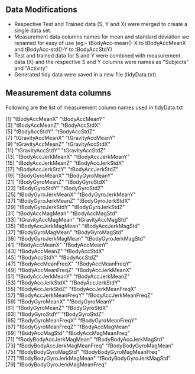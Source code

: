 ## Data Modifications
- Respective Test and Trained data (S, Y and X) were merged to create a single data set.
- Measurement data columns names for mean and standard deviation we renamed for easy of use (eg:- tBodyAcc-mean()-X to tBodyAccMeanX and tBodyAcc-std()-Y to tBodyAccStdY)
- Test and trained data for S and Y were combined with measurement data (X) and the respective S and Y columns were names as "Subjects" and "Activity"
- Generated tidy data were saved in a new file (tidyData.txt).

## Measurement data columns

Following are the list of measurement column names used in tidyData.txt

[1] "tBodyAccMeanX"                "tBodyAccMeanY"               
[3] "tBodyAccMeanZ"                "tBodyAccStdX"                
[5] "tBodyAccStdY"                 "tBodyAccStdZ"                
[7] "tGravityAccMeanX"             "tGravityAccMeanY"            
[9] "tGravityAccMeanZ"             "tGravityAccStdX"             
[11] "tGravityAccStdY"              "tGravityAccStdZ"             
[13] "tBodyAccJerkMeanX"            "tBodyAccJerkMeanY"           
[15] "tBodyAccJerkMeanZ"            "tBodyAccJerkStdX"            
[17] "tBodyAccJerkStdY"             "tBodyAccJerkStdZ"            
[19] "tBodyGyroMeanX"               "tBodyGyroMeanY"              
[21] "tBodyGyroMeanZ"               "tBodyGyroStdX"               
[23] "tBodyGyroStdY"                "tBodyGyroStdZ"               
[25] "tBodyGyroJerkMeanX"           "tBodyGyroJerkMeanY"          
[27] "tBodyGyroJerkMeanZ"           "tBodyGyroJerkStdX"           
[29] "tBodyGyroJerkStdY"            "tBodyGyroJerkStdZ"           
[31] "tBodyAccMagMean"              "tBodyAccMagStd"              
[33] "tGravityAccMagMean"           "tGravityAccMagStd"           
[35] "tBodyAccJerkMagMean"          "tBodyAccJerkMagStd"          
[37] "tBodyGyroMagMean"             "tBodyGyroMagStd"             
[39] "tBodyGyroJerkMagMean"         "tBodyGyroJerkMagStd"         
[41] "fBodyAccMeanX"                "fBodyAccMeanY"               
[43] "fBodyAccMeanZ"                "fBodyAccStdX"                
[45] "fBodyAccStdY"                 "fBodyAccStdZ"                
[47] "fBodyAccMeanFreqX"            "fBodyAccMeanFreqY"           
[49] "fBodyAccMeanFreqZ"            "fBodyAccJerkMeanX"           
[51] "fBodyAccJerkMeanY"            "fBodyAccJerkMeanZ"           
[53] "fBodyAccJerkStdX"             "fBodyAccJerkStdY"            
[55] "fBodyAccJerkStdZ"             "fBodyAccJerkMeanFreqX"       
[57] "fBodyAccJerkMeanFreqY"        "fBodyAccJerkMeanFreqZ"       
[59] "fBodyGyroMeanX"               "fBodyGyroMeanY"              
[61] "fBodyGyroMeanZ"               "fBodyGyroStdX"               
[63] "fBodyGyroStdY"                "fBodyGyroStdZ"               
[65] "fBodyGyroMeanFreqX"           "fBodyGyroMeanFreqY"          
[67] "fBodyGyroMeanFreqZ"           "fBodyAccMagMean"             
[69] "fBodyAccMagStd"               "fBodyAccMagMeanFreq"         
[71] "fBodyBodyAccJerkMagMean"      "fBodyBodyAccJerkMagStd"      
[73] "fBodyBodyAccJerkMagMeanFreq"  "fBodyBodyGyroMagMean"        
[75] "fBodyBodyGyroMagStd"          "fBodyBodyGyroMagMeanFreq"    
[77] "fBodyBodyGyroJerkMagMean"     "fBodyBodyGyroJerkMagStd"     
[79] "fBodyBodyGyroJerkMagMeanFreq"


